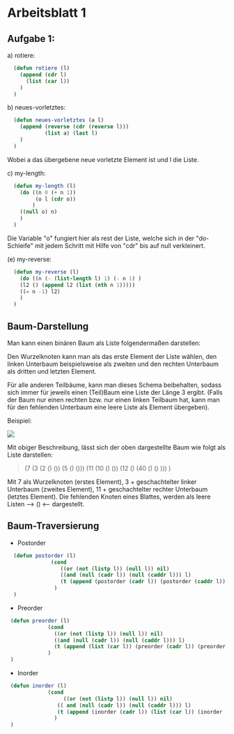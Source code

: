# Arbeitsblatt 1

## Aufgabe 1:

a) rotiere:
```lisp  
  (defun rotiere (l)  
    (append (cdr l)
      (list (car l))
    )
  )
``` 
b) neues-vorletztes:
```lisp  
  (defun neues-vorletztes (a l)  
    (append (reverse (cdr (reverse l)))
            (list a) (last l)
    )
  )
```
Wobei a das übergebene neue vorletzte Element ist und l die Liste.

c) my-length:
```lisp  
  (defun my-length (l)
    (do ((n 0 (+ n 1))
         (o l (cdr o))
        )
    ((null o) n)
    )
  )
```
Die Variable "o" fungiert hier als rest der Liste, welche sich in der "do-Schleife" mit jedem Schritt mit Hilfe von "cdr" bis auf null verkleinert.

(e) my-reverse:
```lisp  
  (defun my-reverse (l)
    (do ((n (- (list-length l) 1) (- n 1) )
    (l2 () (append l2 (list (nth n 1)))))
    ((= n -1) l2)
    )
  )
```


## Baum-Darstellung
Man kann einen binären Baum als Liste folgendermaßen darstellen:

Den Wurzelknoten kann man als das erste Element der Liste wählen, den linken Unterbaum beispielsweise als zweiten und den rechten Unterbaum als dritten und letzten Element.

Für alle anderen Teilbäume, kann man dieses Schema beibehalten, sodass sich immer für jeweils einen (Teil)Baum eine Liste der Länge 3 ergibt. (Falls der Baum nur einen rechten bzw. nur einen linken Teilbaum hat, kann man für den fehlenden Unterbaum eine leere Liste als Element übergeben).

Beispiel: 

[![](https://github.com/pr3-lecture/repo-45/blob/master/lisp/drv01.png)]()

Mit obiger Beschreibung, lässt sich der oben dargestellte Baum wie folgt als Liste darstellen:

> (7 (3 (2 () ()) (5 () ())) (11 (10 () ()) (12 () (40 () () ))) )

Mit 7 als Wurzelknoten (erstes Element), 3 + geschachtelter linker Unterbaum (zweites Element), 11 + geschachtelter rechter Unterbaum (letztes Element).
Die fehlenden Knoten eines Blattes, werden als leere Listen --> () <-- dargestellt.


## Baum-Traversierung

* Postorder
```lisp  
  (defun postorder (l)
              (cond
                 ((or (not (listp l)) (null l)) nil)
                 ((and (null (cadr l)) (null (caddr l))) l)
                 (t (append (postorder (cadr l)) (postorder (caddr l)) (list (car l))))
               )
  )

``` 
 * Preorder
 
 ```lisp  
  (defun preorder (l)
              (cond
                ((or (not (listp l)) (null l)) nil)
                ((and (null (cadr l)) (null (caddr l))) l)
                (t (append (list (car l)) (preorder (cadr l)) (preorder (caddr l))))
              )
  )

```
 * Inorder
 
  ```lisp  
   (defun inorder (l)
               (cond
                	((or (not (listp l)) (null l)) nil)
                  (( and (null (cadr l)) (null (caddr l))) l)
                  (t (append (inorder (cadr l)) (list (car l)) (inorder (caddr l))))
                 )
   )

```
 
 
 
 
